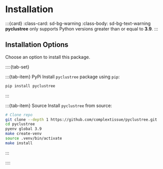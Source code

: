 # Installation

:::{card}
:class-card: sd-bg-warning
:class-body: sd-bg-text-warning
**pyclustree** only supports Python versions greater than or equal to **3.9**.
:::

## Installation Options

Choose an option to install this package.

::::{tab-set}

:::{tab-item} PyPi
Install `pyclustree` package using `pip`:

```bash
pip install pyclustree
```

:::

:::{tab-item} Source
Install `pyclustree` from source:

```bash
# Clone repo
git clone --depth 1 https://github.com/complextissue/pyclustree.git
cd pyclustree
pyenv global 3.9
make create-venv
source .venv/bin/activate
make install
```

:::

::::
